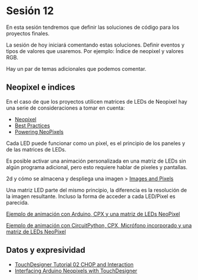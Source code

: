 # Sesión 12 

En esta sesión tendremos que definir las soluciones de código para los proyectos finales. 

La sesión de hoy iniciará comentando estas soluciones. Definir eventos y tipos de valores que usaremos. Por ejemplo: Índice de neopixel y valores RGB. 

Hay un par de temas adicionales que podemos comentar. 

## Neopixel e indices 

En el caso de que los proyectos utilicen matrices de LEDs de Neopixel hay una serie de consideraciones a tomar en cuenta: 

- [Neopixel](https://uelectronics.com/producto/tira-led-neopixel-5m-ws2812b/)
- [Best Practices](https://learn.adafruit.com/adafruit-neopixel-uberguide/best-practices)
- [Powering NeoPixels](https://learn.adafruit.com/adafruit-neopixel-uberguide/powering-neopixels)

Cada LED puede funcionar como un pixel, es el principio de los paneles y de las matrices de LEDs. 

Es posible activar una animación personalizada en una matriz de LEDs sin algún programa adicional, pero esto requiere hablar de pixeles y pantallas. 

2d y cómo se almacena y despliega una imagen > [Images and Pixels](https://processing.org/tutorials/pixels)

Una matriz LED parte del mismo principio, la diferencia es la resolución de la imagen resultante. Incluso la forma de acceder a cada LED/Pixel es parecida. 

[Ejemplo de animación con Arduino, CPX y una matriz de LEDs NeoPixel](./matrixTDArduino/matrixTDArduinoBasico.ino) 

[Ejemplo de animación con CircuitPython, CPX, Micrófono incorporado y una matriz de LEDs NeoPixel](./matrixTDArduino/matrixTDArduinoBasico.ino) 


## Datos y expresividad 

- [TouchDesigner Tutorial 02 CHOP and Interaction](https://www.youtube.com/watch?v=GC2W7-fKhdU&list=PLWSnpa2gadb-8BgiU6xnsEYZay5FkHzP7&index=1&ab_channel=ScottAllenVisualArt)
- [Interfacing Arduino Neopixels with TouchDesigner](https://www.youtube.com/watch?v=8J2WSOWAyTs)
